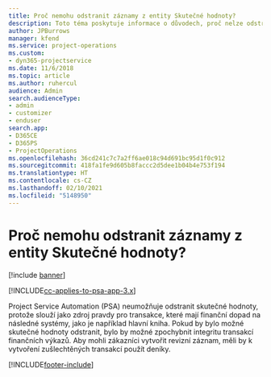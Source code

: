 ```yaml
---
title: Proč nemohu odstranit záznamy z entity Skutečné hodnoty?
description: Toto téma poskytuje informace o důvodech, proč nelze odstranit záznamy z entity Skutečné hodnoty.
author: JPBurrows
manager: kfend
ms.service: project-operations
ms.custom:
- dyn365-projectservice
ms.date: 11/6/2018
ms.topic: article
ms.author: ruhercul
audience: Admin
search.audienceType:
- admin
- customizer
- enduser
search.app:
- D365CE
- D365PS
- ProjectOperations
ms.openlocfilehash: 36cd241c7c7a2ff6ae018c94d691bc95d1f0c912
ms.sourcegitcommit: 418fa1fe9d605b8faccc2d5dee1b04b4e753f194
ms.translationtype: HT
ms.contentlocale: cs-CZ
ms.lasthandoff: 02/10/2021
ms.locfileid: "5148950"
---
```

# <a name="why-cant-i-delete-records-from-the-actuals-entity"></a>Proč nemohu odstranit záznamy z entity Skutečné hodnoty?

[!include [banner](../includes/psa-now-project-operations.md)]

[!INCLUDE[cc-applies-to-psa-app-3.x](../includes/cc-applies-to-psa-app-3x.md)]

Project Service Automation (PSA) neumožňuje odstranit skutečné hodnoty, protože slouží jako zdroj pravdy pro transakce, které mají finanční dopad na následné systémy, jako je například hlavní kniha. Pokud by bylo možné skutečné hodnoty odstranit, bylo by možné zpochybnit integritu transakcí finančních výkazů. Aby mohli zákazníci vytvořit revizní záznam, měli by k vytvoření zušlechtěných transakcí použít deníky.



[!INCLUDE[footer-include](../includes/footer-banner.md)]